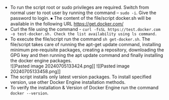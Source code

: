 - To run the script root or sudo privileges are required. Switch from normal user to root user by running the command – `sudo -i`. Give the password to login. ⦁	The content of the file/script docker.sh will be available in the following URL https://get.docker.com/
- Curl the file using the command -
`curl -fsSL https://test.docker.com -o test-docker.sh. Check the list availability using ls command.`
- To execute the file/script run the command `sh get-docker.sh`. The file/script takes care of running the apt-get update command, installing minimum pre-requisite packages, creating a repository, downloading the GPG key and then running the apt update command and finally installing the docker engine packages.  
![[Pasted image 20240705133424.png]]
![[Pasted image 20240705133458.png]]
- The script installs only latest version packages. To install specified version, use other Docker Engine installation methods. 
- To verify the installation & Version of Docker Engine run the command `docker --version`.
